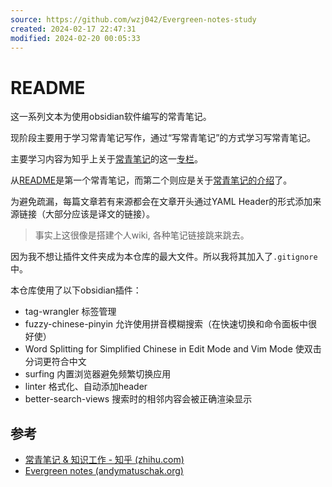 ```yaml
---
source: https://github.com/wzj042/Evergreen-notes-study
created: 2024-02-17 22:47:31
modified: 2024-02-20 00:05:33
---
```


# README


这一系列文本为使用obsidian软件编写的常青笔记。

现阶段主要用于学习常青笔记写作，通过“写常青笔记”的方式学习写常青笔记。

主要学习内容为知乎上关于[常青笔记](https://notes.andymatuschak.org/Evergreen_notes)的这一[专栏](https://www.zhihu.com/column/c_1525779661229830144)。

从[README](README.md)是第一个常青笔记，而第二个则应是关于[常青笔记的介绍](常青笔记.md)了。

为避免疏漏，每篇文章若有来源都会在文章开头通过YAML Header的形式添加来源链接（大部分应该是译文的链接）。

> 事实上这很像是搭建个人wiki, 各种笔记链接跳来跳去。

因为我不想让插件文件夹成为本仓库的最大文件。所以我将其加入了`.gitignore`中。

本仓库使用了以下obsidian插件：

- tag-wrangler 标签管理
- fuzzy-chinese-pinyin 允许使用拼音模糊搜索（在快速切换和命令面板中很好使）
- Word Splitting for Simplified Chinese in Edit Mode and Vim Mode 使双击分词更符合中文
- surfing 内置浏览器避免频繁切换应用
- linter 格式化、自动添加header
-  better-search-views 搜索时的相邻内容会被正确渲染显示


## 参考

- [常青笔记 & 知识工作 - 知乎 (zhihu.com)](https://www.zhihu.com/column/c_1525779661229830144)
- [Evergreen notes (andymatuschak.org)](https://notes.andymatuschak.org/Evergreen_notes)